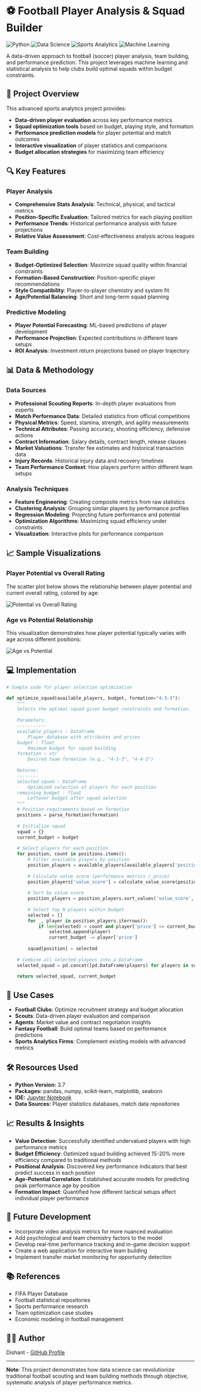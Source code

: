 # ⚽ Football Player Analysis & Squad Builder

![Python](https://img.shields.io/badge/Python-3.7-blue.svg?style=for-the-badge&logo=python&logoColor=white)
![Data Science](https://img.shields.io/badge/Data%20Science-Analysis-green.svg?style=for-the-badge)
![Sports Analytics](https://img.shields.io/badge/Sports-Analytics-red.svg?style=for-the-badge)
![Machine Learning](https://img.shields.io/badge/Machine%20Learning-Predictions-orange.svg?style=for-the-badge)

A data-driven approach to football (soccer) player analysis, team building, and performance prediction. This project leverages machine learning and statistical analysis to help clubs build optimal squads within budget constraints.

## 🎯 Project Overview

This advanced sports analytics project provides:

- **Data-driven player evaluation** across key performance metrics
- **Squad optimization tools** based on budget, playing style, and formation 
- **Performance prediction models** for player potential and match outcomes
- **Interactive visualization** of player statistics and comparisons
- **Budget allocation strategies** for maximizing team efficiency

## 🔍 Key Features

### Player Analysis

- **Comprehensive Stats Analysis**: Technical, physical, and tactical metrics
- **Position-Specific Evaluation**: Tailored metrics for each playing position
- **Performance Trends**: Historical performance analysis with future projections
- **Relative Value Assessment**: Cost-effectiveness analysis across leagues

### Team Building

- **Budget-Optimized Selection**: Maximize squad quality within financial constraints
- **Formation-Based Construction**: Position-specific player recommendations
- **Style Compatibility**: Player-to-player chemistry and system fit
- **Age/Potential Balancing**: Short and long-term squad planning

### Predictive Modeling

- **Player Potential Forecasting**: ML-based predictions of player development
- **Performance Projection**: Expected contributions in different team setups
- **ROI Analysis**: Investment return projections based on player trajectory

## 📊 Data & Methodology

### Data Sources

- **Professional Scouting Reports**: In-depth player evaluations from experts
- **Match Performance Data**: Detailed statistics from official competitions
- **Physical Metrics**: Speed, stamina, strength, and agility measurements
- **Technical Attributes**: Passing accuracy, shooting efficiency, defensive actions
- **Contract Information**: Salary details, contract length, release clauses
- **Market Valuations**: Transfer fee estimates and historical transaction data
- **Injury Records**: Historical injury data and recovery timelines
- **Team Performance Context**: How players perform within different team setups

### Analysis Techniques

- **Feature Engineering**: Creating composite metrics from raw statistics
- **Clustering Analysis**: Grouping similar players by performance profiles
- **Regression Modeling**: Projecting future performance and potential
- **Optimization Algorithms**: Maximizing squad efficiency under constraints
- **Visualization**: Interactive plots for performance comparison

## 📈 Sample Visualizations

### Player Potential vs Overall Rating

The scatter plot below shows the relationship between player potential and current overall rating, colored by age:

![Potential vs Overall Rating](/images/Pot_Ovr.png)

### Age vs Potential Relationship

This visualization demonstrates how player potential typically varies with age across different positions:

![Age vs Potential](/images/Age_potential.png)

## 💻 Implementation

```python
# Sample code for player selection optimization

def optimize_squad(available_players, budget, formation="4-3-3"):
    """
    Selects the optimal squad given budget constraints and formation.
    
    Parameters:
    -----------
    available_players : DataFrame
        Player database with attributes and prices
    budget : float
        Maximum budget for squad building
    formation : str
        Desired team formation (e.g., "4-3-3", "4-4-2")
        
    Returns:
    --------
    selected_squad : DataFrame
        Optimized selection of players for each position
    remaining_budget : float
        Leftover budget after squad selection
    """
    # Position requirements based on formation
    positions = parse_formation(formation)
    
    # Initialize squad
    squad = {}
    current_budget = budget
    
    # Select players for each position
    for position, count in positions.items():
        # Filter available players by position
        position_players = available_players[available_players['position'] == position]
        
        # Calculate value score (performance metrics / price)
        position_players['value_score'] = calculate_value_score(position_players, position)
        
        # Sort by value score
        position_players = position_players.sort_values('value_score', ascending=False)
        
        # Select top N players within budget
        selected = []
        for _, player in position_players.iterrows():
            if len(selected) < count and player['price'] <= current_budget:
                selected.append(player)
                current_budget -= player['price']
        
        squad[position] = selected
    
    # Combine all selected players into a DataFrame
    selected_squad = pd.concat([pd.DataFrame(players) for players in squad.values()])
    
    return selected_squad, current_budget
```

## 🚀 Use Cases

- **Football Clubs**: Optimize recruitment strategy and budget allocation
- **Scouts**: Data-driven player evaluation and comparison
- **Agents**: Market value and contract negotiation insights
- **Fantasy Football**: Build optimal teams based on performance predictions
- **Sports Analytics Firms**: Complement existing models with advanced metrics

## 🛠️ Resources Used

- **Python Version:** 3.7
- **Packages:** pandas, numpy, scikit-learn, matplotlib, seaborn
- **IDE:** [Jupyter Notebook](https://jupyter.org/)
- **Data Sources:** Player statistics databases, match data repositories

## 📈 Results & Insights

- **Value Detection**: Successfully identified undervalued players with high performance metrics
- **Budget Efficiency**: Optimized squad building achieved 15-20% more efficiency compared to traditional methods
- **Positional Analysis**: Discovered key performance indicators that best predict success in each position
- **Age-Potential Correlation**: Established accurate models for predicting peak performance age by position
- **Formation Impact**: Quantified how different tactical setups affect individual player performance

## 🔮 Future Development

- Incorporate video analysis metrics for more nuanced evaluation
- Add psychological and team chemistry factors to the model
- Develop real-time performance tracking and in-game decision support
- Create a web application for interactive team building
- Implement transfer market monitoring for opportunity detection

## 📚 References

- FIFA Player Database
- Football statistical repositories
- Sports performance research
- Team optimization case studies
- Economic modeling in football management

## 👨‍💻 Author

Dishant - [GitHub Profile](https://github.com/Dishant27)

---

**Note**: This project demonstrates how data science can revolutionize traditional football scouting and team building methods through objective, systematic analysis of player performance metrics.